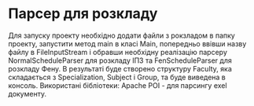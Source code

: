 ﻿# Парсер для розкладу 
 Для запуску проекту необхідно додати файли з рокзладом в папку проекту, запустити метод main в класі Main, попередньо ввівши назву файлу в FileInputStream і обравши необхідну реалізацію парсеру NormalScheduleParser для розкладу ІПЗ та FenScheduleParser для розкладу Фену. 
 В результаті буде створено структуру Faculty, яка складається з Specialization, Subject і Group, та буде виведена в консоль.
 Використані бібліотеки: 
 Apache POI - для парсингу exel документу.

